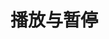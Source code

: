 # 播放与暂停

<vuep template="#playing_pause"></vuep>
<script v-pre type="text/x-template" id="playing_pause">
<style>
.btn {
  width: 80px;
  border-radius: 5px;
  text-align: center;
  background: #ccc;
  margin: 10px auto;
  padding: 5px;
}
.animation {
  width: 100px;
  height: 100px;
  margin: 20px auto;
  background: #aaa;
}
@keyframes playing_pause {
  from {
    transform: translateX(-100px);
  }
  to {
    transform: translateX(100px);
  }
}
.animation {
  animation: playing_pause 2s linear infinite alternate;
}
.btn:hover ~ .animation {
  animation-play-state: paused;
}
</style>
<template>
<main>
  <div class="btn">暂停</div>
  <div class="animation"></div>
</main>
</template>
<script>  
</script>
</script>
